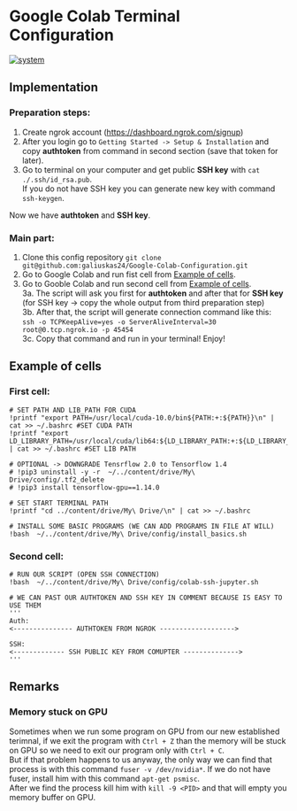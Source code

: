 # Google Colab Terminal Configuration
[![system](https://img.shields.io/badge/system-ubuntu-blue)]()

## Implementation
### Preparation steps:  
1. Create ngrok account (https://dashboard.ngrok.com/signup)
2. After you login go to `Getting Started -> Setup & Installation` and copy **authtoken** from command in second section (save that token for later).
3. Go to terminal on your computer and get public **SSH key** with `cat ./.ssh/id_rsa.pub`.       
If you do not have SSH key you can generate new key with command `ssh-keygen`.   
          
Now we have **authtoken** and **SSH key**.   
  
### Main part:    
1. Clone this config repository `git clone git@github.com:galiuskas24/Google-Colab-Configuration.git`
2. Go to Google Colab and run fist cell from [Example of cells](#example-of-cells).    
3. Go to Gooble Colab and run second cell from  [Example of cells](#example-of-cells).     
  3a. The script will ask you first for **authtoken** and after that for **SSH key** (for SSH key -> copy the whole output from third preparation step)    
  3b. After that, the script will generate connection command like this:        
      `ssh -o TCPKeepAlive=yes -o ServerAliveInterval=30 root@0.tcp.ngrok.io -p 45454`   
  3c. Copy that command and run in your terminal! Enjoy!    


## Example of cells

### First cell:
```shell
# SET PATH AND LIB_PATH FOR CUDA
!printf "export PATH=/usr/local/cuda-10.0/bin${PATH:+:${PATH}}\n" | cat >> ~/.bashrc #SET CUDA PATH
!printf "export LD_LIBRARY_PATH=/usr/local/cuda/lib64:${LD_LIBRARY_PATH:+:${LD_LIBRARY_PATH}}\n" | cat >> ~/.bashrc #SET LIB PATH

# OPTIONAL -> DOWNGRADE Tensrflow 2.0 to Tensorflow 1.4
# !pip3 uninstall -y -r  ~/../content/drive/My\ Drive/config/.tf2_delete 
# !pip3 install tensorflow-gpu==1.14.0

# SET START TERMINAL PATH
!printf "cd ../content/drive/My\ Drive/\n" | cat >> ~/.bashrc    

# INSTALL SOME BASIC PROGRAMS (WE CAN ADD PROGRAMS IN FILE AT WILL)
!bash  ~/../content/drive/My\ Drive/config/install_basics.sh
```

### Second cell:

```shell
# RUN OUR SCRIPT (OPEN SSH CONNECTION)
!bash  ~/../content/drive/My\ Drive/config/colab-ssh-jupyter.sh

# WE CAN PAST OUR AUTHTOKEN AND SSH KEY IN COMMENT BECAUSE IS EASY TO USE THEM
'''
Auth:
<--------------- AUTHTOKEN FROM NGROK ------------------->

SSH:
<------------- SSH PUBLIC KEY FROM COMUPTER -------------->
'''
```


## Remarks

### Memory stuck on GPU
Sometimes when we run some program on GPU from our new established terimnal, if we exit the program with `Ctrl + Z` than the memory will be stuck on GPU so we need to exit our program only with `Ctrl + C`.    
But if that problem happens to us anyway, the only way we can find that process is with this command `fuser -v /dev/nvidia*`. If we do not have fuser, install him with this command `apt-get psmisc`.     
After we find the  process kill him with `kill -9 <PID>` and that will empty you memory buffer on GPU. 


